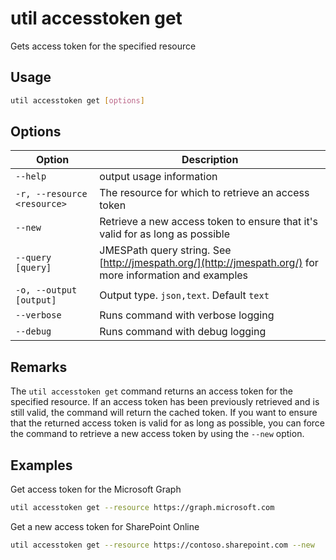 # util accesstoken get

Gets access token for the specified resource

## Usage

```sh
util accesstoken get [options]
```

## Options

Option|Description
------|-----------
`--help`|output usage information
`-r, --resource <resource>`|The resource for which to retrieve an access token
`--new`|Retrieve a new access token to ensure that it's valid for as long as possible
`--query [query]`|JMESPath query string. See [http://jmespath.org/](http://jmespath.org/) for more information and examples
`-o, --output [output]`|Output type. `json,text`. Default `text`
`--verbose`|Runs command with verbose logging
`--debug`|Runs command with debug logging

## Remarks

The `util accesstoken get` command returns an access token for the specified resource. If an access token has been previously retrieved and is still valid, the command will return the cached token. If you want to ensure that the returned access token is valid for as long as possible, you can force the command to retrieve a new access token by using the `--new` option.

## Examples

Get access token for the Microsoft Graph

```sh
util accesstoken get --resource https://graph.microsoft.com
```

Get a new access token for SharePoint Online

```sh
util accesstoken get --resource https://contoso.sharepoint.com --new
```

